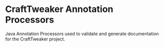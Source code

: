 # CraftTweaker Annotation Processors

Java Annotation Processors used to validate and generate documentation for the CraftTweaker project.